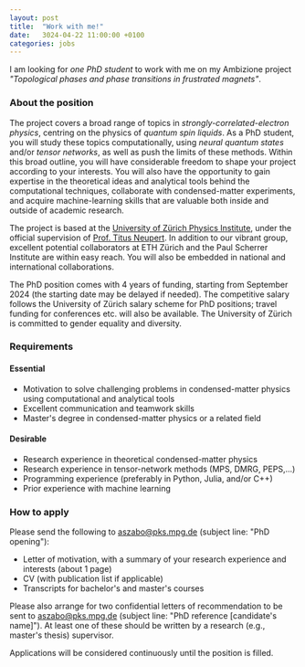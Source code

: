 ```yaml
---
layout: post
title:  "Work with me!"
date:   3024-04-22 11:00:00 +0100
categories: jobs
---
```


I am looking for *one PhD student* to work with me on my Ambizione project *"Topological phases and phase transitions in frustrated magnets"*.

### About the position

The project covers a broad range of topics in *strongly-correlated-electron physics*, centring on the physics of *quantum spin liquids*.
As a PhD student, you will study these topics computationally, using *neural quantum states* and/or *tensor networks*, as well as push the limits of these methods.
Within this broad outline, you will have considerable freedom to shape your project according to your interests.
You will also have the opportunity to gain expertise in the theoretical ideas and analytical tools behind the computational techniques, collaborate with condensed-matter experiments, and acquire machine-learning skills that are valuable both inside and outside of academic research.

The project is based at the [University of Zürich Physics Institute](https://www.physik.uzh.ch/), under the official supervision of [Prof. Titus Neupert](https://www.physik.uzh.ch/en/groups/neupert/).
In addition to our vibrant group, excellent potential collaborators at ETH Zürich and the Paul Scherrer Institute are within easy reach.
You will also be embedded in national and international collaborations.

The PhD position comes with 4 years of funding, starting from September 2024 (the starting date may be delayed if needed). The competitive salary follows the University of Zürich salary scheme for PhD positions; travel funding for conferences etc. will also be available. The University of Zürich is committed to gender equality and diversity.

### Requirements

#### Essential

* Motivation to solve challenging problems in condensed-matter physics using computational and analytical tools
* Excellent communication and teamwork skills
* Master's degree in condensed-matter physics or a related field

#### Desirable

* Research experience in theoretical condensed-matter physics
* Research experience in tensor-network methods (MPS, DMRG, PEPS,...)
* Programming experience (preferably in Python, Julia, and/or C++)
* Prior experience with machine learning

### How to apply

Please send the following to [aszabo@pks.mpg.de](mailto:aszabo@pks.mpg.de) (subject line: "PhD opening"):
* Letter of motivation, with a summary of your research experience and interests (about 1 page)
* CV (with publication list if applicable)
* Transcripts for bachelor's and master's courses

Please also arrange for two confidential letters of recommendation to be sent to [aszabo@pks.mpg.de](mailto:aszabo@pks.mpg.de) (subject line: "PhD reference [candidate's name]"). At least one of these should be written by a research (e.g., master's thesis) supervisor.

Applications will be considered continuously until the position is filled.
